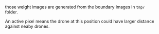 those weight images are generated from the boundary images in `tmp/` folder.

An active pixel means the drone at this position could have larger distance against neaby drones.
